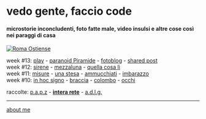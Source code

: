 # vedo gente, faccio code    

#### microstorie inconcludenti, foto fatte male, video insulsi e altre cose così nei paraggi di casa  

[![](https://drive.google.com/uc?id=1of05-FMHCEywQPlj7OE_Fr0QGrexSvSm "Roma Ostiense")](https://www.flickr.com/photos/cacioman) 

  
>  
week #13: [play](https://www.flickr.com/gp/cacioman/59RMK0) - [paranoid Piramide](https://cacioman.github.io/19wk37-paranoidpiramide-interarete.html) - [fotoblog](https://www.flickr.com/photos/cacioman) - [shared post](https://t.me/cacioshared)     
week #12:  [sirene](https://cacioman.github.io/20wk12-sirene-acasa.html) - [mezzaluna](https://cacioman.github.io/19wk37-mezzaluna-interarete.html) - [quella cosa lì](https://www.flickr.com/gp/cacioman/JV1KdM)     
week #11: 
[misure](https://cacioman.github.io/20wk11-lasettimana.html) - [una stesa](https://cacioman.github.io/20wk11-unastesa-acasa.html) - [ammucchiati](https://www.flickr.com/gp/cacioman/0129i8) - [imbarazzo](https://cacioman.github.io/19wk37-inattese-interarete.html)  
week #10: [in hoc signo](https://cacioman.github.io/20wk10-lasettimana.html) - [braccia](https://cacioman.github.io/20wk10-braccia-papz.html) - [colombo](https://cacioman.github.io/19wk37-colombo-interarete.html) - [occhi](https://www.flickr.com/gp/cacioman/M64eq1)         
>  
  
 
raccolte: [p.a.p.z](https://cacioman.github.io/papz.html) - [**intera rete**](https://cacioman.github.io/interarete.html) - [a.d.l.g.](https://www.youtube.com/channel/UC8B2bq3VdPtSeLzryWwNAlQ)     

---
 [about me](https://cacioman.github.io/aboutme.html)  
